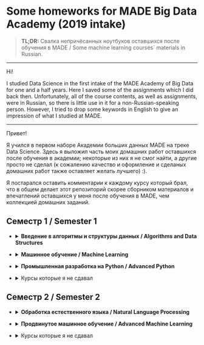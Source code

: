 # Some homeworks for MADE Big Data Academy (2019 intake)

> **TL;DR:** Свалка непричёсанных ноутбуков оставшихся после обучения в MADE / Some machine learning courses` materials in Russian.

-------

Hi! 

I studied Data Science in the first intake of the MADE Academy of Big Data for one and a half years. Here I saved some of the assignments which I did back then. Unfortunately, all of the course contents, as well as assignments, were in Russian, so there is little use in it for a non-Russian-speaking person. However, I tried to drop some keywords in English to give an impression of what I studied at MADE.

 -------
Привет! 

Я учился в первом наборе Академии больших данных MADE на треке Data Science. Здесь я выложил часть моих домашних работ оставшихся после обучения в академии; некоторые из них я не смог найти, а другие просто не сделал (к сожалению качество и оформление и сделаных домашних работ также оставляет желать лучшего) :).  

Я постарался оставить комментарии к каждому курсу который брал, что в общем делает этот репозиторий скорее сборником материалов и впечатлений оставшихся у меня после обучения в MADE, чем коллекцией домашних заданий.

## Семестр 1  / Semester 1
- <details><summary> <b>Введение в алгоритмы и структуры данных / Algorithms and Data Structures</b></summary>

   Ссылки нет.
  
</details>

- <details><summary> <b>Mашинное обучение  / Machine Learning</b></summary>
  <q> Ссылки нет.</q>
</details>

- <details><summary> <b> Промышленная разработка на Python / Advanced Python</b></summary>
  <q> Ссылки нет.</q>
</details>
 
- <details><summary> Курсы которые я не сдавал</summary>

  - Advanced C++
  - Advanced Java
  - Статистический анализ данных / Python
  
</details>

## Семестр 2  / Semester 2
- <details><summary> <b>Обработка естественного языка / Natural Language Processing</b></summary>

   Ссылки нет.
  
</details>

- <details><summary> <b> Продвинутое машинное обучение  / Advanced Machine Learning</b></summary>
  <q> Ссылки нет.</q>
</details>
 
- <details><summary> Курсы которые я не сдавал</summary>

  - Компьютерное зрение
  - Методы оптимизации в машинном обучении
  - Дизайн и планирование экспериментов
  - Алгоритмы и структуры данных Advanced
  - Практический курс Big Data
</details>
